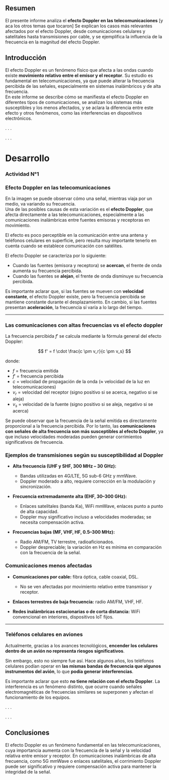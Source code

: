 ## Resumen

El presente informe analiza el **efecto Doppler en las telecomunicaciones** [y aca los otros temas que tocaron]
Se explican los casos más relevantes afectados por el efecto Doppler, desde comunicaciones celulares y satelitales hasta transmisiones por cable, y se ejemplifica la influencia de la frecuencia en la magnitud del efecto Doppler.
## Introducción

El efecto Doppler es un fenómeno físico que afecta a las ondas cuando existe **movimiento relativo entre el emisor y el receptor**. Su estudio es fundamental en telecomunicaciones, ya que puede alterar la frecuencia percibida de las señales, especialmente en sistemas inalámbricos y de alta frecuencia.  
En este informe se describe cómo se manifiesta el efecto Doppler en diferentes tipos de comunicaciones, se analizan los sistemas más susceptibles y los menos afectados, y se aclara la diferencia entre este efecto y otros fenómenos, como las interferencias en dispositivos electrónicos.


.
.
.

.
.
.


# Desarrollo

### Actividad N°1

### Efecto Doppler en las telecomunicaciones

En la imagen se puede observar cómo una señal, mientras viaja por un medio, va variando su frecuencia.  
Una de las posibles causas de esta variación es el **efecto Doppler**, que afecta directamente a las telecomunicaciones, especialmente a las comunicaciones inalámbricas entre fuentes emisoras y receptoras en movimiento.  

El efecto es poco perceptible en la comunicación entre una antena y teléfonos celulares en superficie, pero resulta muy importante tenerlo en cuenta cuando se establece comunicación con satélites.  

El efecto Doppler se caracteriza por lo siguiente:  

- Cuando las fuentes (emisora y receptora) se **acercan**, el frente de onda aumenta su frecuencia percibida.  
- Cuando las fuentes se **alejan**, el frente de onda disminuye su frecuencia percibida.  

Es importante aclarar que, si las fuentes se mueven con **velocidad constante**, el efecto Doppler existe, pero la frecuencia percibida se mantiene constante durante el desplazamiento. En cambio, si las fuentes presentan **aceleración**, la frecuencia sí varía a lo largo del tiempo.

---

### Las comunicaciones con altas frecuencias vs el efecto doppler

La frecuencia percibida $f'$ se calcula mediante la fórmula general del efecto Doppler:

$$
f' = f \cdot \frac{c \pm v_r}{c \pm v_s}
$$

donde:

- $f$ = frecuencia emitida  
- $f'$ = frecuencia percibida  
- $c$ = velocidad de propagación de la onda (≈ velocidad de la luz en telecomunicaciones)  
- $v_r$ = velocidad del receptor (signo positivo si se acerca, negativo si se aleja)  
- $v_s$ = velocidad de la fuente (signo positivo si se aleja, negativo si se acerca)  

Se puede observar que la frecuencia de la señal emitida es directamente proporcional a la frecuencia percibida. Por lo tanto, las **comunicaciones con señales de alta frecuencia son más susceptibles al efecto Doppler**, ya que incluso velocidades moderadas pueden generar corrimientos significativos de frecuencia.

### Ejemplos de transmisiones según su susceptibilidad al Doppler

- **Alta frecuencia (UHF y SHF, 300 MHz – 30 GHz):**  
  - Bandas utilizadas en 4G/LTE, 5G sub-6 GHz y mmWave.  
  - Doppler moderado a alto, requiere corrección en la modulación y sincronización.  

- **Frecuencia extremadamente alta (EHF, 30–300 GHz):**  
  - Enlaces satelitales (banda Ka), WiFi mmWave, enlaces punto a punto de alta capacidad.  
  - Doppler muy significativo incluso a velocidades moderadas; se necesita compensación activa.  

- **Frecuencias bajas (MF, VHF, HF, 0.5–300 MHz):**  
  - Radio AM/FM, TV terrestre, radioaficionados.  
  - Doppler despreciable; la variación en Hz es mínima en comparación con la frecuencia de la señal.  

### Comunicaciones menos afectadas

- **Comunicaciones por cable:** fibra óptica, cable coaxial, DSL.  
  - No se ven afectadas por movimiento relativo entre transmisor y receptor.  

- **Enlaces terrestres de baja frecuencia:** radio AM/FM, VHF, HF.  

- **Redes inalámbricas estacionarias o de corta distancia:** WiFi convencional en interiores, dispositivos IoT fijos.  

---

### Teléfonos celulares en aviones

Actualmente, gracias a los avances tecnológicos, **encender los celulares dentro de un avión no representa riesgos significativos**.  

Sin embargo, esto no siempre fue así. Hace algunos años, los teléfonos celulares podían operar en **las mismas bandas de frecuencia que algunos instrumentos del avión**, lo que **podía generar interferencias**.  

Es importante aclarar que esto **no tiene relación con el efecto Doppler**. La interferencia es un fenómeno distinto, que ocurre cuando señales electromagnéticas de frecuencias similares se superponen y afectan el funcionamiento de los equipos.

.
.
.

.
.
.


## Conclusiones

El efecto Doppler es un fenómeno fundamental en las telecomunicaciones, cuya importancia aumenta con la frecuencia de la señal y la velocidad relativa entre emisor y receptor. 
En comunicaciones inalámbricas de alta frecuencia, como 5G mmWave o enlaces satelitales, el corrimiento Doppler puede ser significativo y requiere compensación activa para mantener la integridad de la señal.
